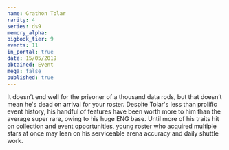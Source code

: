 ```yaml
---
name: Grathon Tolar
rarity: 4
series: ds9
memory_alpha:
bigbook_tier: 9
events: 11
in_portal: true
date: 15/05/2019
obtained: Event
mega: false
published: true
---
```


It doesn’t end well for the prisoner of a thousand data rods, but that doesn’t mean he's dead on arrival for your roster. Despite Tolar's less than prolific event history, his handful of features have been worth more to him than the average super rare, owing to his huge ENG base. Until more of his traits hit on collection and event opportunities, young roster who acquired multiple stars at once may lean on his serviceable arena accuracy and daily shuttle work.
